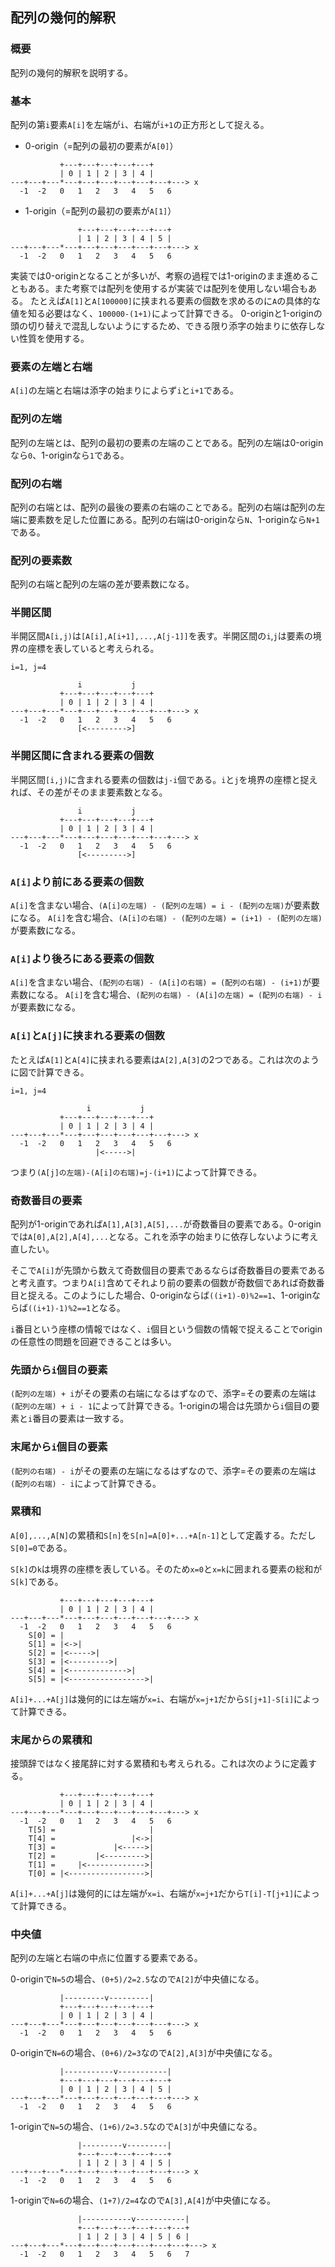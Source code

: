 ## 配列の幾何的解釈
### 概要
配列の幾何的解釈を説明する。

### 基本
配列の第`i`要素`A[i]`を左端が`i`、右端が`i+1`の正方形として捉える。

- 0-origin（=配列の最初の要素が`A[0]`）
```
           +---+---+---+---+---+
           | 0 | 1 | 2 | 3 | 4 |
---+---+---*---+---+---+---+---+---+---> x
  -1  -2   0   1   2   3   4   5   6
```

- 1-origin（=配列の最初の要素が`A[1]`）
```
               +---+---+---+---+---+
               | 1 | 2 | 3 | 4 | 5 |
---+---+---*---+---+---+---+---+---+---> x
  -1  -2   0   1   2   3   4   5   6
```

実装では0-originとなることが多いが、考察の過程では1-originのまま進めることもある。また考察では配列を使用するが実装では配列を使用しない場合もある。
たとえば`A[1]`と`A[100000]`に挟まれる要素の個数を求めるのに`A`の具体的な値を知る必要はなく、`100000-(1+1)`によって計算できる。
0-originと1-originの頭の切り替えで混乱しないようにするため、できる限り添字の始まりに依存しない性質を使用する。

### 要素の左端と右端
`A[i]`の左端と右端は添字の始まりによらず`i`と`i+1`である。

### 配列の左端
配列の左端とは、配列の最初の要素の左端のことである。配列の左端は0-originなら`0`、1-originなら`1`である。

### 配列の右端
配列の右端とは、配列の最後の要素の右端のことである。配列の右端は配列の左端に要素数を足した位置にある。配列の右端は0-originなら`N`、1-originなら`N+1`である。

### 配列の要素数
配列の右端と配列の左端の差が要素数になる。

### 半開区間
半開区間`A[i,j)`は`[A[i],A[i+1],...,A[j-1]]`を表す。半開区間の`i`,`j`は要素の境界の座標を表していると考えられる。

```
i=1, j=4

               i           j
           +---+---+---+---+---+
           | 0 | 1 | 2 | 3 | 4 |
---+---+---*---+---+---+---+---+---+---> x
  -1  -2   0   1   2   3   4   5   6
               [<--------->]
```

### 半開区間に含まれる要素の個数
半開区間`[i,j)`に含まれる要素の個数は`j-i`個である。`i`と`j`を境界の座標と捉えれば、その差がそのまま要素数となる。
```
               i           j
           +---+---+---+---+---+
           | 0 | 1 | 2 | 3 | 4 |
---+---+---*---+---+---+---+---+---+---> x
  -1  -2   0   1   2   3   4   5   6
               [<--------->]
```

### `A[i]`より前にある要素の個数
`A[i]`を含まない場合、`(A[i]の左端) - (配列の左端) = i - (配列の左端)`が要素数になる。
`A[i]`を含む場合、`(A[i]の右端) - (配列の左端) = (i+1) - (配列の左端)`が要素数になる。

### `A[i]`より後ろにある要素の個数
`A[i]`を含まない場合、`(配列の右端) - (A[i]の右端) = (配列の右端) - (i+1)`が要素数になる。
`A[i]`を含む場合、`(配列の右端) - (A[i]の左端) = (配列の右端) - i`が要素数になる。

### `A[i]`と`A[j]`に挟まれる要素の個数
たとえば`A[1]`と`A[4]`に挟まれる要素は`A[2],A[3]`の2つである。これは次のように図で計算できる。

```
i=1, j=4

                 i           j
           +---+---+---+---+---+
           | 0 | 1 | 2 | 3 | 4 |
---+---+---*---+---+---+---+---+---+---> x
  -1  -2   0   1   2   3   4   5   6
                   |<----->|
```

つまり`(A[j]の左端)-(A[i]の右端)=j-(i+1)`によって計算できる。

### 奇数番目の要素
配列が1-originであれば`A[1],A[3],A[5],...`が奇数番目の要素である。0-originでは`A[0],A[2],A[4],...`となる。これを添字の始まりに依存しないように考え直したい。

そこで`A[i]`が先頭から数えて奇数個目の要素であるならば奇数番目の要素であると考え直す。つまり`A[i]`含めてそれより前の要素の個数が奇数個であれば奇数番目と捉える。このようにした場合、0-originならば`((i+1)-0)%2==1`、1-originならば`((i+1)-1)%2==1`となる。

`i`番目という座標の情報ではなく、`i`個目という個数の情報で捉えることでoriginの任意性の問題を回避できることは多い。

### 先頭から`i`個目の要素
`(配列の左端) + i`がその要素の右端になるはずなので、添字=その要素の左端は`(配列の左端) + i - 1`によって計算できる。1-originの場合は先頭から`i`個目の要素と`i`番目の要素は一致する。

### 末尾から`i`個目の要素
`(配列の右端) - i`がその要素の左端になるはずなので、添字=その要素の左端は`(配列の右端) - i`によって計算できる。

### 累積和
`A[0],...,A[N]`の累積和`S[n]`を`S[n]=A[0]+...+A[n-1]`として定義する。ただし`S[0]=0`である。

`S[k]`の`k`は境界の座標を表している。そのため`x=0`と`x=k`に囲まれる要素の総和が`S[k]`である。

```
           +---+---+---+---+---+
           | 0 | 1 | 2 | 3 | 4 |
---+---+---*---+---+---+---+---+---+---> x
  -1  -2   0   1   2   3   4   5   6
    S[0] = |
    S[1] = |<->|
    S[2] = |<----->|
    S[3] = |<--------->|
    S[4] = |<------------->|
    S[5] = |<----------------->|
```

`A[i]+...+A[j]`は幾何的には左端が`x=i`、右端が`x=j+1`だから`S[j+1]-S[i]`によって計算できる。

### 末尾からの累積和
接頭辞ではなく接尾辞に対する累積和も考えられる。これは次のように定義する。

```
           +---+---+---+---+---+
           | 0 | 1 | 2 | 3 | 4 |
---+---+---*---+---+---+---+---+---+---> x
  -1  -2   0   1   2   3   4   5   6
    T[5] =                     |
    T[4] =                 |<->|
    T[3] =             |<----->|
    T[2] =         |<--------->|
    T[1] =     |<------------->|
    T[0] = |<----------------->|
```

`A[i]+...+A[j]`は幾何的には左端が`x=i`、右端が`x=j+1`だから`T[i]-T[j+1]`によって計算できる。

### 中央値
配列の左端と右端の中点に位置する要素である。

0-originで`N=5`の場合、`(0+5)/2=2.5`なので`A[2]`が中央値になる。
```
           |---------v---------|
           +---+---+---+---+---+
           | 0 | 1 | 2 | 3 | 4 |
---+---+---*---+---+---+---+---+---+---> x
  -1  -2   0   1   2   3   4   5   6
```

0-originで`N=6`の場合、`(0+6)/2=3`なので`A[2],A[3]`が中央値になる。
```
           |-----------v-----------|
           +---+---+---+---+---+---+
           | 0 | 1 | 2 | 3 | 4 | 5 |
---+---+---*---+---+---+---+---+---+---> x
  -1  -2   0   1   2   3   4   5   6
```

1-originで`N=5`の場合、`(1+6)/2=3.5`なので`A[3]`が中央値になる。
```
               |---------v---------|
               +---+---+---+---+---+
               | 1 | 2 | 3 | 4 | 5 |
---+---+---*---+---+---+---+---+---+---> x
  -1  -2   0   1   2   3   4   5   6
```

1-originで`N=6`の場合、`(1+7)/2=4`なので`A[3],A[4]`が中央値になる。
```
               |-----------v-----------|
               +---+---+---+---+---+---+
               | 1 | 2 | 3 | 4 | 5 | 6 |
---+---+---*---+---+---+---+---+---+---+---> x
  -1  -2   0   1   2   3   4   5   6   7
```
